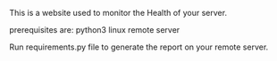 This is a website used to monitor the Health of your server.

prerequisites are:
python3 
linux remote server

Run requirements.py file to generate the report on your remote server.


